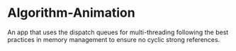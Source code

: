 # Algorithm-Animation
An app that uses the dispatch queues for multi-threading following the best practices in memory management to ensure no cyclic strong references.
